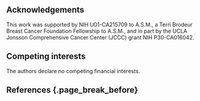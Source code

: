## Acknowledgements

This work was supported by NIH U01-CA215709 to A.S.M., a Terri Brodeur Breast Cancer Foundation Fellowship to A.S.M., and in part by the UCLA Jonsson Comprehensive Cancer Center (JCCC) grant NIH P30-CA016042.

## Competing interests

The authors declare no competing financial interests.

## References {.page_break_before}

<!-- Explicitly insert bibliography here -->
<div id="refs"></div>
